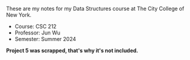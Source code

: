 These are my notes for my Data Structures course at The City College of New York. 
  - Course: CSC 212
  - Professor: Jun Wu
  - Semester: Summer 2024

**Project 5 was scrapped, that's why it's not included.**
